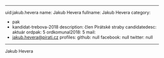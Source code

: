 ---
uid:jakub.hevera
name: Jakub Hevera
fullname: Jakub Hevera
category:
  - pak
  - kandidat-trebova-2018
description: člen Pirátské straby
candidatedesc: aktuár
ordpak: 5
ordkomunal2018: 5
mail:
  - jakub.hevera@pirati.cz
profiles:
  github: null
  facebook: null
  twitter: null
  ---
Jakub Hevera
